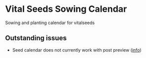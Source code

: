 # Vital Seeds Sowing Calendar

Sowing and planting calendar for vitalseeds

## Outstanding issues

- Seed calendar does not currently work with post preview ([info](https://support.advancedcustomfields.com/forums/topic/preview-with-acf-fields-are-incorrect/))
